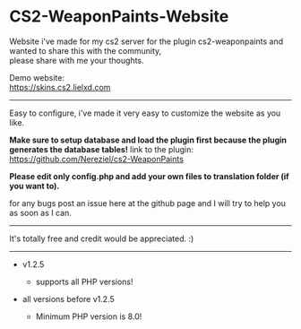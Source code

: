# CS2-WeaponPaints-Website
Website i've made for my cs2 server for the plugin cs2-weaponpaints and wanted to share this with the community,<br>
please share with me your thoughts.

Demo website:<br>
https://skins.cs2.lielxd.com

*******
Easy to configure, i've made it very easy to customize the website as you like.

**Make sure to setup database and load the plugin first because the plugin generates the database tables!**
link to the plugin:
https://github.com/Nereziel/cs2-WeaponPaints

**Please edit only config.php and add your own files to translation folder (if you want to).**

for any bugs post an issue here at the github page and I will try to help you as soon as I can.
*******
It's totally free and credit would be appreciated. :)
*******
* v1.2.5
  * supports all PHP versions!

* all versions before v1.2.5
  * Minimum PHP version is 8.0!
